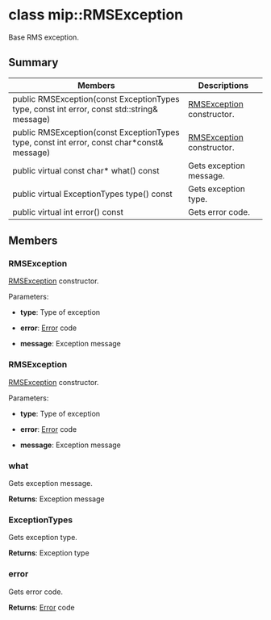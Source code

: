 # class mip::RMSException 
Base RMS exception.
  
## Summary
 Members                        | Descriptions                                
--------------------------------|---------------------------------------------
 public RMSException(const ExceptionTypes type, const int error, const std::string& message)  |  [RMSException](class_mip_rmsexception.md) constructor.
 public RMSException(const ExceptionTypes type, const int error, const char*const& message)  |  [RMSException](class_mip_rmsexception.md) constructor.
 public virtual const char* what() const  |  Gets exception message.
 public virtual ExceptionTypes type() const  |  Gets exception type.
 public virtual int error() const  |  Gets error code.
  
## Members
  
### RMSException
[RMSException](class_mip_rmsexception.md) constructor.

Parameters:  
* **type**: Type of exception 


* **error**: [Error](class_mip_error.md) code 


* **message**: Exception message


  
### RMSException
[RMSException](class_mip_rmsexception.md) constructor.

Parameters:  
* **type**: Type of exception 


* **error**: [Error](class_mip_error.md) code 


* **message**: Exception message


  
### what
Gets exception message.

  
**Returns**: Exception message
  
### ExceptionTypes
Gets exception type.

  
**Returns**: Exception type
  
### error
Gets error code.

  
**Returns**: [Error](class_mip_error.md) code